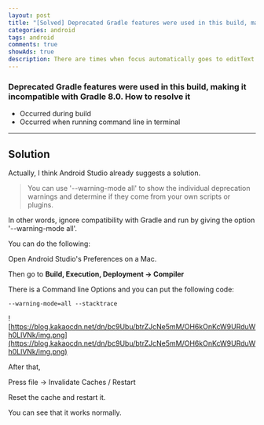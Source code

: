 ```yaml
---  
layout: post  
title: "[Solved] Deprecated Gradle features were used in this build, making it incompatible with Gradle 8.0"  
categories: android
tags: android 
comments: true
showAds: true
description: There are times when focus automatically goes to editText on Android Kotlin. At this time, the focus is automatically prevented.
---
```


### Deprecated Gradle features were used in this build, making it incompatible with Gradle 8.0. How to resolve it
- Occurred during build
- Occurred when running command line in terminal

---

## Solution

Actually, I think Android Studio already suggests a solution.

> You can use '--warning-mode all' to show the individual deprecation warnings and determine if they come from your own scripts or plugins.
> 

In other words, ignore compatibility with Gradle and run by giving the option '--warning-mode all'.

You can do the following:

Open Android Studio's Preferences on a Mac.

Then go to **Build, Execution, Deployment -> Compiler**

There is a Command line Options and you can put the following code:

```
--warning-mode=all --stacktrace

```

![https://blog.kakaocdn.net/dn/bc9Ubu/btrZJcNe5mM/OH6kOnKcW9URduWh0LlVNk/img.png](https://blog.kakaocdn.net/dn/bc9Ubu/btrZJcNe5mM/OH6kOnKcW9URduWh0LlVNk/img.png)

After that,

Press file -> Invalidate Caches / Restart

Reset the cache and restart it.

You can see that it works normally.